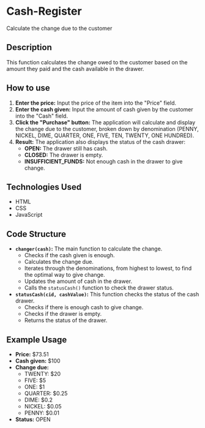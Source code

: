 # Cash-Register
Calculate the change due to the customer

## Description
This function calculates the change owed to the customer based on the amount they paid and the cash available in the drawer.

## How to use
1. **Enter the price:** Input the price of the item into the "Price" field.
2. **Enter the cash given:** Input the amount of cash given by the customer into the "Cash" field.
3. **Click the "Purchase" button:** The application will calculate and display the change due to the customer, broken down by denomination (PENNY, NICKEL, DIME, QUARTER, ONE, FIVE, TEN, TWENTY, ONE HUNDRED).
4. **Result:** The application also displays the status of the cash drawer:
    * **OPEN:** The drawer still has cash.
    * **CLOSED:** The drawer is empty.
    * **INSUFFICIENT_FUNDS:** Not enough cash in the drawer to give change.

## Technologies Used
* HTML
* CSS
* JavaScript

## Code Structure
* **`changer(cash)`:** The main function to calculate the change.
    * Checks if the cash given is enough.
    * Calculates the change due.
    * Iterates through the denominations, from highest to lowest, to find the optimal way to give change.
    * Updates the amount of cash in the drawer.
    * Calls the `statusCash()` function to check the drawer status.
* **`statusCash(cid, cashValue)`:**  This function checks the status of the cash drawer.
    * Checks if there is enough cash to give change.
    * Checks if the drawer is empty.
    * Returns the status of the drawer.

## Example Usage
* **Price:** $73.51
* **Cash given:** $100
* **Change due:** 
    * TWENTY: $20
    * FIVE: $5
    * ONE: $1
    * QUARTER: $0.25
    * DIME: $0.2
    * NICKEL: $0.05
    * PENNY: $0.01
* **Status:** OPEN
